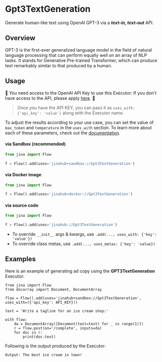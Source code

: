 # Gpt3TextGeneration

Generate human-like text using OpenAI GPT-3 via a **_text-in, text-out_** API. 

## Overview
GPT-3 is the first-ever generalized language model in the field of natural language processing that can perform equally well on an array of NLP tasks. It stands for Generative Pre-trained Transformer, which can produce text remarkably similar to that produced by a human.

## Usage

🚧 You need access to the OpenAI API Key to use this Executor: If you don't have access to the API, please apply [here](https://openai.com/api/). 🚧

> Once you have the API KEY, you can pass it as ```uses_with: {'api_key': 'value'}``` along with the Executor name.

To adjust the results according to your use case, you can set the value of `max_token` and `temperature` in the `uses_with` section. To learn more about each of these parameters, check out the [documentation](https://beta.openai.com/docs).

#### via Sandbox (recommended)

```python
from jina import Flow
	
f = Flow().add(uses='jinahub+sandbox://Gpt3TextGeneration')
```

#### via Docker image

```python
from jina import Flow
	
f = Flow().add(uses='jinahub+docker://Gpt3TextGeneration')
```

#### via source code

```python
from jina import Flow
	
f = Flow().add(uses='jinahub://Gpt3TextGeneration')
```

- To override `__init__` args & kwargs, use `.add(..., uses_with: {'key': 'value'})`
- To override class metas, use `.add(..., uses_metas: {'key': 'value})`

## Examples 

Here is an example of generating ad copy using the **GPT3TextGeneration** Executor:

```
from jina import Flow
from docarray import Document, DocumentArray

flow = Flow().add(uses='jinahub+sandbox://Gpt3TextGeneration', uses_with=({'api_key': API_KEY}))

text = 'Write a tagline for an ice cream shop:'

with flow:
    da = DocumentArray([Document(text=text) for _ in range(1)])
    r = flow.post(on='/complete', inputs=da)        
    for doc in r:
        print(doc.text)
```
Following is the output produced by the Executor:

```
Output: The best ice cream in town!
```